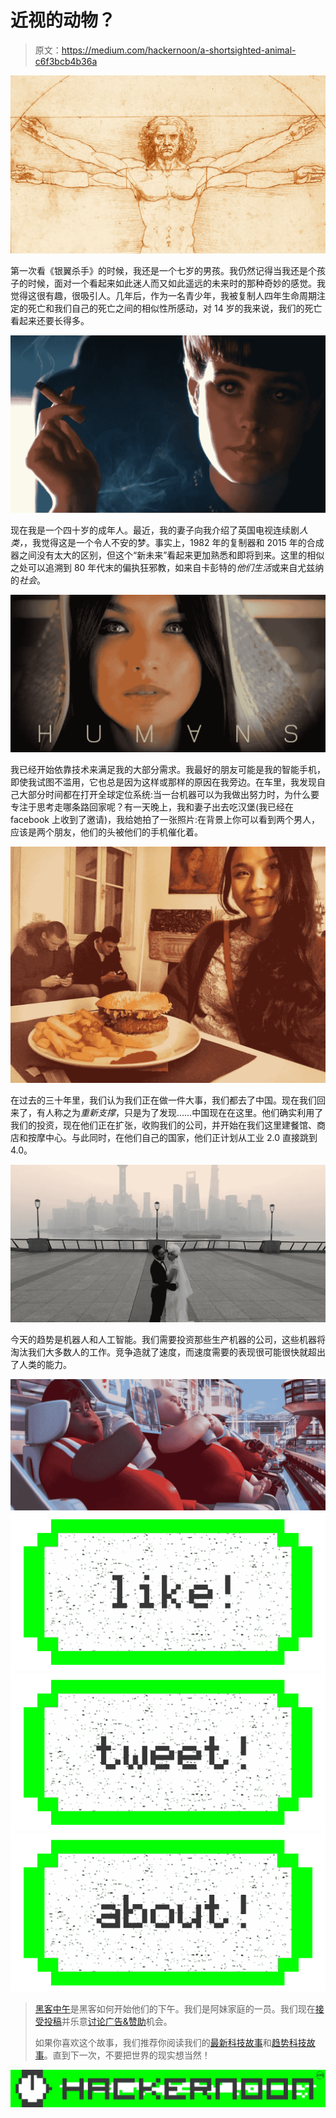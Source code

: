 # 近视的动物？

> 原文：<https://medium.com/hackernoon/a-shortsighted-animal-c6f3bcb4b36a>

![](img/6ef6b9afe9e04f5c11c27d4293abb0eb.png)

第一次看《银翼杀手》的时候，我还是一个七岁的男孩。我仍然记得当我还是个孩子的时候，面对一个看起来如此迷人而又如此遥远的未来时的那种奇妙的感觉。我觉得这很有趣，很吸引人。几年后，作为一名青少年，我被复制人四年生命周期注定的死亡和我们自己的死亡之间的相似性所感动，对 14 岁的我来说，我们的死亡看起来还要长得多。

![](img/60376d0ee8bff0a50bf2f8994f94133b.png)

现在我是一个四十岁的成年人。最近，我的妻子向我介绍了英国电视连续剧*人类，*，我觉得这是一个令人不安的梦。事实上，1982 年的复制器和 2015 年的合成器之间没有太大的区别，但这个“新未来”看起来更加熟悉和即将到来。这里的相似之处可以追溯到 80 年代末的偏执狂邪教，如来自卡彭特的*他们生活*或来自尤兹纳的*社会*。

![](img/3a97591a2376aaf40dc108cb4643384a.png)

我已经开始依靠技术来满足我的大部分需求。我最好的朋友可能是我的智能手机，即使我试图不滥用，它也总是因为这样或那样的原因在我旁边。在车里，我发现自己大部分时间都在打开全球定位系统:当一台机器可以为我做出努力时，为什么要专注于思考走哪条路回家呢？有一天晚上，我和妻子出去吃汉堡(我已经在 facebook 上收到了邀请)，我给她拍了一张照片:在背景上你可以看到两个男人，应该是两个朋友，他们的头被他们的手机催化着。

![](img/f7be4c1e6ef540d38c825711f97451d0.png)

在过去的三十年里，我们认为我们正在做一件大事，我们都去了中国。现在我们回来了，有人称之为*重新支撑*，只是为了发现……中国现在在这里。他们确实利用了我们的投资，现在他们正在扩张，收购我们的公司，并开始在我们这里建餐馆、商店和按摩中心。与此同时，在他们自己的国家，他们正计划从工业 2.0 直接跳到 4.0。

![](img/5345fe6346a2adb3a3a0f9e339e40285.png)

今天的趋势是机器人和人工智能。我们需要投资那些生产机器的公司，这些机器将淘汰我们大多数人的工作。竞争造就了速度，而速度需要的表现很可能很快就超出了人类的能力。

![](img/d8c3fa166e249156a768eaeb3d433682.png)[![](img/50ef4044ecd4e250b5d50f368b775d38.png)](http://bit.ly/HackernoonFB)[![](img/979d9a46439d5aebbdcdca574e21dc81.png)](https://goo.gl/k7XYbx)[![](img/2930ba6bd2c12218fdbbf7e02c8746ff.png)](https://goo.gl/4ofytp)

> [黑客中午](http://bit.ly/Hackernoon)是黑客如何开始他们的下午。我们是阿妹家庭的一员。我们现在[接受投稿](http://bit.ly/hackernoonsubmission)并乐意[讨论广告&赞助](mailto:partners@amipublications.com)机会。
> 
> 如果你喜欢这个故事，我们推荐你阅读我们的[最新科技故事](http://bit.ly/hackernoonlatestt)和[趋势科技故事](https://hackernoon.com/trending)。直到下一次，不要把世界的现实想当然！

[![](img/be0ca55ba73a573dce11effb2ee80d56.png)](https://goo.gl/Ahtev1)